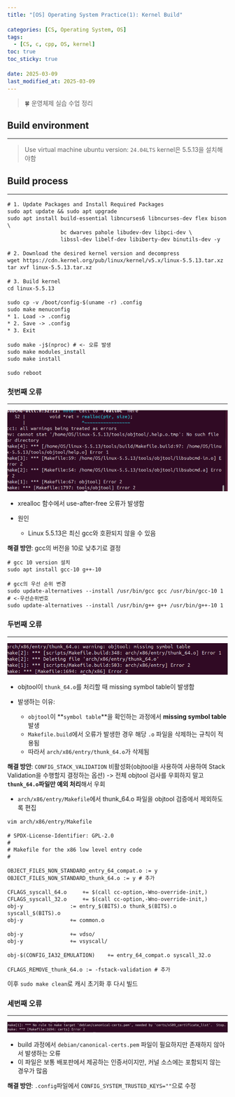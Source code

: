 ```yaml
---
title: "[OS] Operating System Practice(1): Kernel Build"

categories: [CS, Operating System, OS]
tags:
  - [CS, c, cpp, OS, kernel]
toc: true
toc_sticky: true

date: 2025-03-09
last_modified_at: 2025-03-09
---
```

>🍀 운영체제 실습 수업 정리

## Build environment
---
>Use virtual machine
>ubuntu version: `24.04LTS`
>kernel은 5.5.13을 설치해야함

## Build process
---

```shell
# 1. Update Packages and Install Required Packages
sudo apt update && sudo apt upgrade
sudo apt install build-essential libncurses6 libncurses-dev flex bison \
                 bc dwarves pahole libudev-dev libpci-dev \
                 libssl-dev libelf-dev libiberty-dev binutils-dev -y

# 2. Download the desired kernel version and decompress
wget https://cdn.kernel.org/pub/linux/kernel/v5.x/linux-5.5.13.tar.xz
tar xvf linux-5.5.13.tar.xz

# 3. Build kernel
cd linux-5.5.13

sudo cp -v /boot/config-$(uname -r) .config
sudo make menuconfig
* 1. Load -> .config
* 2. Save -> .config
* 3. Exit

sudo make -j$(nproc) # <- 오류 발생
sudo make modules_install
sudo make install

sudo reboot
```

### 첫번째 오류
---
![alt text](../assets/img/OS/xrealloc.png)
* xrealloc 함수에서 use-after-free 오류가 발생함

* 원인 
  * Linux 5.5.13은 최신 gcc와 호환되지 않을 수 있음

__해결 방안__:
gcc의 버전을 10로 낮추기로 결정

```Shell
# gcc 10 version 설치
sudo apt install gcc-10 g++-10

# gcc의 우선 순위 변경
sudo update-alternatives --install /usr/bin/gcc gcc /usr/bin/gcc-10 1 # <-우선순위번호
sudo update-alternatives --install /usr/bin/g++ g++ /usr/bin/g++-10 1
```

### 두번째 오류
---
![alt text](../assets/img/OS/thunk.png)

* objtool이 `thunk_64.o`를 처리할 때 missing symbol table이 발생함

* 발생하는 이유:
  * `objtool`이 **`symbol table`**을 확인하는 과정에서 **missing symbol table** 발생 
  * `Makefile.build`에서 오류가 발생한 경우 해당 `.o` 파일을 삭제하는 규칙이 적용됨
  * 따라서 `arch/x86/entry/thunk_64.o`가 삭제됨
  
__해결 방안__:
`CONFIG_STACK_VALIDATION` 비활성화(objtool을 사용하여 사용하여 Stack Validation을 수행할지 결정하는 옵션)
-> 전체 objtool 검사를 우회하지 말고 **`thunk_64.o`파일만 예외 처리**해서 우회

* `arch/x86/entry/Makefile`에서 thunk_64.o 파일을 objtool 검증에서 제외하도록 편집

```shell
vim arch/x86/entry/Makefile

# SPDX-License-Identifier: GPL-2.0
#
# Makefile for the x86 low level entry code
#

OBJECT_FILES_NON_STANDARD_entry_64_compat.o := y
OBJECT_FILES_NON_STANDARD_thunk_64.o := y # 추가

CFLAGS_syscall_64.o		+= $(call cc-option,-Wno-override-init,)
CFLAGS_syscall_32.o		+= $(call cc-option,-Wno-override-init,)
obj-y				:= entry_$(BITS).o thunk_$(BITS).o syscall_$(BITS).o
obj-y				+= common.o

obj-y				+= vdso/
obj-y				+= vsyscall/

obj-$(CONFIG_IA32_EMULATION)	+= entry_64_compat.o syscall_32.o

CFLAGS_REMOVE_thunk_64.o := -fstack-validation # 추가
```

이후 `sudo make clean`로 캐시 초기화 후 다시 빌드

### 세번째 오류
---
![alt text](../assets/img/OS/canonical.png)
* build 과정에서 `debian/canonical-certs.pem` 파일이 필요하지만 존재하지 않아서 발생하는 오류
* 이 파일은 보통 배포판에서 제공하는 인증서이지만, 커널 소스에는 포함되지 않는 경우가 많음

__해결 방안__:
`.config`파일에서 `CONFIG_SYSTEM_TRUSTED_KEYS=""`으로 수정